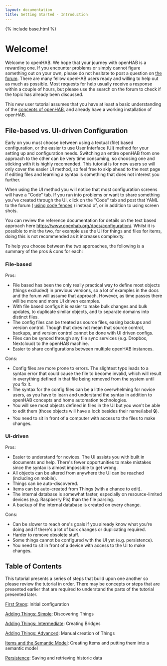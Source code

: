 ```yaml
---
layout: documentation
title: Getting Started - Introduction
---
```


{% include base.html %}

# Welcome!

Welcome to openHAB.
We hope that your journey with openHAB is a rewarding one.
If you encounter problems or simply cannot figure something out on your own, please do not hesitate to post a question on [the forum](https://community.openhab.org).
There are many fellow openHAB users ready and willing to help out as much as possible.
Most requests for help usually receive a response within a couple of hours, but please use the search on the forum to check if the topic has already been discussed.

This new user tutorial assumes that you have at least a basic understanding of the [concepts of openHAB](https://www.openhab.org/docs/concepts/), and already have a working installation of openHAB.

## File-based vs. UI-driven Configuration

Early on you must choose between using a textual (file) based configuration, or the easier to use User Interface (UI) method for your setting up and configuration needs.
Switching an entire openHAB from one approach to the other can be very time consuming, so choosing one and sticking with it is highly recomended.
This tutorial is for new users so will only cover the easier UI method, so feel free to skip ahead to the next page if editing files and learning a syntax is something that does not interest you further.

When using the UI method you will notice that most configuration screens will have a "Code" tab.
If you run into problems or want to share something you've created through the UI, click on the "Code" tab and post that YAML to the forum ( [using code fences](https://community.openhab.org/t/how-to-use-code-fences/38383) ) instead of, or in addition to using screen shots.

You can review the reference documentation for details on the text based approach here <https://www.openhab.org/docs/configuration/>.
Whilst it is possible to mix the two, for example use the UI for things and files for items, doing this is not recommended as it increases complexity.

To help you choose between the two approaches, the following is a summary of the pros & cons for each:

### File-based
Pros:
- File based has been the only really practical way to define most objects (things excluded) in previous versions, so a lot of examples in the docs and the forum will assume that approach. However, as time passes there will be more and more UI driven examples.
- With file based configs it is easier to make bulk changes and bulk updates, to duplicate similar objects, and to separate domains into distinct files.
- The config files can be treated as source files, easing backups and version control. Though that does not mean that source control, backups, and version control cannot be done with UI driven configs.
- Files can be synced through any file sync services (e.g. Dropbox, Nextcloud) to the openHAB machine.
- Easier to share configurations between multiple openHAB instances.

Cons:
- Config files are more prone to errors. The slightest typo leads to a syntax error that could cause the file to become invalid, which will result in everything defined in that file being removed from the system until you fix it.
- The syntax for the config files can be a little overwhelming for novice users, as you have to learn and understand the syntax in addition to openHAB concepts and home automation technologies.
- You will see most objects defined in files in the UI but you won't be able to edit them (those objects will have a lock besides their name/label :lock:).
- You need to sit in front of a computer with access to the files to make changes.

### UI-driven
Pros:
- Easier to understand for novices. The UI assists you with built in documents and help. There's fewer opportunities to make mistakes since the syntax is almost impossible to get wrong.
- All objects can be altered from anywhere the UI can be reached (including on mobile).
- Things can be auto-discovered.
- Items can be auto-created from Things (with a chance to edit).
- The internal database is somewhat faster, especially on resource-limited devices (e.g. Raspberry Pis) than the file parsing.
- A backup of the internal database is created on every change.

Cons:
- Can be slower to reach one's goals if you already know what you're doing and if there's a lot of bulk changes or duplicating required.
- Harder to remove obsolete stuff.
- Some things cannot be configured with the UI yet (e.g. persistence).
- You need to sit in front of a device with access to the UI to make changes.

## Table of Contents

This tutorial presents a series of steps that build upon one another so please review the tutorial in order.
There may be concepts or steps that are presented earlier that are required to understand the parts of the tutorial presented later.

[First Steps]({{base}}/tutorial/first_steps.html): Initial configuration

[Adding Things: Simple]({{base}}/tutorial/things_simple.html): Discovering Things

[Adding Things: Intermediate]({{base}}/tutorial/things_intermediate.html): Creating Bridges

[Adding Things: Advanced]({{base}}/tutorial/things_advanced.html): Manual creation of Things

[Items and the Semantic Model]({{base}}/tutorial/model.html): Creating Items and putting them into a semantic model

[Persistence]({{base}}/tutorial/persistence.html): Saving and retrieving historic data

<!--
[Pages: Introduction]({{base}}//tutorial/pages_intro.html): What are Pages?

[Pages: Widgets]({{base}}/tutorial/pages_widgets.html): Introduction to populating Pages

[Pages: Page Types]({{base}}/tutorial/pages_types.html): Layout, Charts, and Tabbed type Pages

[Rules: Simple]({{base}}/tutorial/rules_simple.html): Introduction to rules and a simple example

[Rules: Intermediate]({{base}}/tutorial/rules_intermediate.html): Rules that involve some scripting

[openHAB Cloud]({{base}}/tutorial/cloud.html): Connecting to the free openHAB Cloud Service

[Putting it all Together]({{base}}/tutorial/example.html) Comprehensive Example
-->
